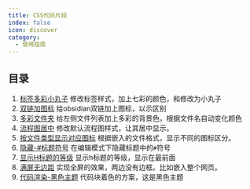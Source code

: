 ```yaml
---
title: CSS代码片段
index: false
icon: discover
category:
  - 使用指南
---
```

## 目录
1. [标签多彩小丸子](标签多彩小丸子.md) 修改标签样式，加上七彩的颜色，和修改为小丸子
2. [双链加图标](双链加图标.md) 给obsidian双链加上图标，以示区别
3. [多彩文件夹](多彩文件夹.md) 给左侧文件列表加上多彩的背景色，根据文件名自动变化颜色
4. [流程图居中](流程图居中.md) 修改默认流程图样式，让其居中显示。
5. [按文件类型显示对应图标](按文件类型显示对应图标.md) 根据嵌入的文件格式，显示不同的图标区分。
6. [隐藏-#标题符号](css-hide-md-headline.md) 在编辑模式下隐藏标题中的`#`符号
7. [显示H标题的等级](css-show-mdheadline-front.md) 显示h标题的等级，显示在最前面
8. [满屏无边距](css-full-screen.md) 实现全屏的效果，两边没有边框。比如嵌入整个网页。
9. [代码渲染-黑色主题](code-rendering-okaidia.md) 代码块着色的方案，这是黑色主题
